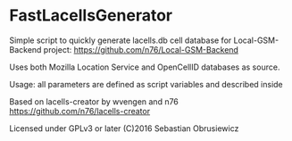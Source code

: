 # FastLacellsGenerator
Simple script to quickly generate lacells.db cell database for Local-GSM-Backend project:
https://github.com/n76/Local-GSM-Backend

Uses both Mozilla Location Service and OpenCellID databases as source.

Usage: all parameters are defined as script variables and described inside

Based on lacells-creator by wvengen and n76
https://github.com/n76/lacells-creator

Licensed under GPLv3 or later
(C)2016 Sebastian Obrusiewicz
